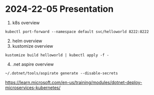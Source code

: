 # 2024-22-05 Presentation

1. k8s overview
```
kubectl port-forward --namespace default svc/helloworld 8222:8222
```
2. helm overview
3. kustomize overview
```
kustomize build helloworld | kubectl apply -f -
```
4. .net aspire overview
```
~/.dotnet/tools/aspirate generate --disable-secrets
```


https://learn.microsoft.com/en-us/training/modules/dotnet-deploy-microservices-kubernetes/